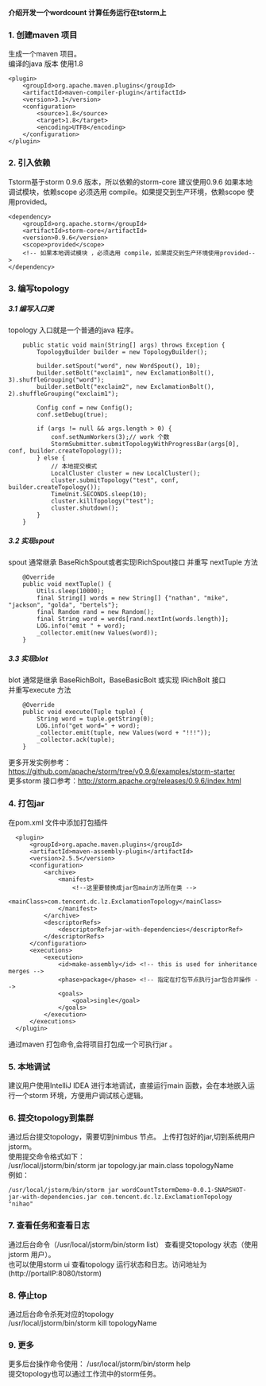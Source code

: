 **介绍开发一个wordcount 计算任务运行在tstorm上**   

### 1. 创建maven 项目
生成一个maven 项目。  
编译的java 版本 使用1.8
```
<plugin>
    <groupId>org.apache.maven.plugins</groupId>
    <artifactId>maven-compiler-plugin</artifactId>
    <version>3.1</version>
    <configuration>
        <source>1.8</source>
        <target>1.8</target>
        <encoding>UTF8</encoding>
    </configuration>
</plugin>
```

### 2. 引入依赖
Tstorm基于storm 0.9.6 版本，所以依赖的storm-core 建议使用0.9.6 
如果本地调试模块，依赖scope 必须选用 compile。如果提交到生产环境，依赖scope 使用provided。
```
<dependency>
    <groupId>org.apache.storm</groupId>
    <artifactId>storm-core</artifactId>
    <version>0.9.6</version>
    <scope>provided</scope>
    <!-- 如果本地调试模块 ，必须选用 compile，如果提交到生产环境使用provided-->
</dependency>
```
### 3. 编写topology
##### 3.1 编写入口类
topology 入口就是一个普通的java 程序。  
```
    public static void main(String[] args) throws Exception {
        TopologyBuilder builder = new TopologyBuilder();

        builder.setSpout("word", new WordSpout(), 10);
        builder.setBolt("exclaim1", new ExclamationBolt(), 3).shuffleGrouping("word");
        builder.setBolt("exclaim2", new ExclamationBolt(), 2).shuffleGrouping("exclaim1");

        Config conf = new Config();
        conf.setDebug(true);

        if (args != null && args.length > 0) {
            conf.setNumWorkers(3);// work 个数
            StormSubmitter.submitTopologyWithProgressBar(args[0], conf, builder.createTopology());
        } else {
            // 本地提交模式
            LocalCluster cluster = new LocalCluster();
            cluster.submitTopology("test", conf, builder.createTopology());
            TimeUnit.SECONDS.sleep(10);
            cluster.killTopology("test");
            cluster.shutdown();
        }
    }
```

##### 3.2 实现spout
spout 通常继承 BaseRichSpout或者实现IRichSpout接口
并重写 nextTuple 方法
```
    @Override
    public void nextTuple() {
        Utils.sleep(10000);
        final String[] words = new String[] {"nathan", "mike", "jackson", "golda", "bertels"};
        final Random rand = new Random();
        final String word = words[rand.nextInt(words.length)];
        LOG.info("emit " + word);
        _collector.emit(new Values(word));
    }
```

##### 3.3 实现blot
blot 通常是继承 BaseRichBolt，BaseBasicBolt 或实现 IRichBolt 接口  
并重写execute 方法

```
    @Override
    public void execute(Tuple tuple) {
        String word = tuple.getString(0);
        LOG.info("get word=" + word);
        _collector.emit(tuple, new Values(word + "!!!"));
        _collector.ack(tuple);
    }
```





更多开发实例参考：https://github.com/apache/storm/tree/v0.9.6/examples/storm-starter  
更多storm 接口参考：http://storm.apache.org/releases/0.9.6/index.html
### 4. 打包jar
在pom.xml 文件中添加打包插件
```
  <plugin>
      <groupId>org.apache.maven.plugins</groupId>
      <artifactId>maven-assembly-plugin</artifactId>
      <version>2.5.5</version>
      <configuration>
          <archive>
              <manifest>
                  <!--这里要替换成jar包main方法所在类 -->
                  <mainClass>com.tencent.dc.lz.ExclamationTopology</mainClass>
              </manifest>
          </archive>
          <descriptorRefs>
              <descriptorRef>jar-with-dependencies</descriptorRef>
          </descriptorRefs>
      </configuration>
      <executions>
          <execution>
              <id>make-assembly</id> <!-- this is used for inheritance merges -->
              <phase>package</phase> <!-- 指定在打包节点执行jar包合并操作 -->
              <goals>
                  <goal>single</goal>
              </goals>
          </execution>
      </executions>
  </plugin>
```
通过maven 打包命令,会将项目打包成一个可执行jar 。
### 5. 本地调试 
建议用户使用IntelliJ IDEA 进行本地调试，直接运行main 函数，会在本地嵌入运行一个storm 环境，方便用户调试核心逻辑。

### 6. 提交topology到集群
通过后台提交topology，需要切到nimbus 节点。 上传打包好的jar,切到系统用户jstorm。  
使用提交命令格式如下：   
/usr/local/jstorm/bin/storm jar topology.jar main.class  topologyName   
例如：
```
/usr/local/jstorm/bin/storm jar wordCountTstormDemo-0.0.1-SNAPSHOT-jar-with-dependencies.jar com.tencent.dc.lz.ExclamationTopology "nihao"
```
### 7. 查看任务和查看日志
通过后台命令（/usr/local/jstorm/bin/storm list） 查看提交topology 状态（使用jstorm 用户）。   
也可以使用storm ui 查看topology 运行状态和日志。访问地址为 (http://portalIP:8080/tstorm)  

### 8. 停止top
通过后台命令杀死对应的topology  
/usr/local/jstorm/bin/storm kill topologyName  

### 9. 更多  
更多后台操作命令使用： /usr/local/jstorm/bin/storm help   
提交topology也可以通过工作流中的storm任务。
